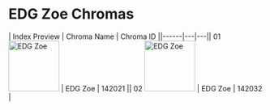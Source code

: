 # EDG Zoe Chromas

| Index  Preview | Chroma Name | Chroma ID ||------|---|---|| 01  <img src='https://raw.communitydragon.org/latest/plugins/rcp-be-lol-game-data/global/default/v1/champion-chroma-images/142/142021.png' alt='EDG Zoe' width='100'> | EDG Zoe | 142021 || 02  <img src='https://raw.communitydragon.org/latest/plugins/rcp-be-lol-game-data/global/default/v1/champion-chroma-images/142/142032.png' alt='EDG Zoe' width='100'> | EDG Zoe | 142032 |